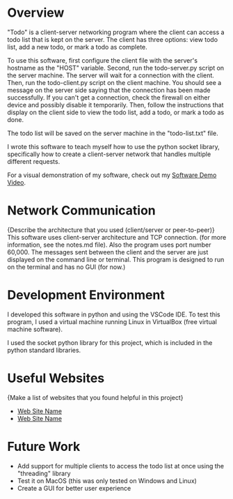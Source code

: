 # Overview

"Todo" is a client-server networking program where the client can access a todo list that is kept on the server. The client has three options: view todo list, add a new todo, or mark a todo as complete.

To use this software, first configure the client file with the server's hostname as the "HOST" variable. Second, run the todo-server.py script on the server machine. The server will wait for a connection with the client. Then, run the todo-client.py script on the client machine. You should see a message on the server side saying that the connection has been made successfully. If you can't get a connection, check the firewall on either device and possibly disable it temporarily. Then, follow the instructions that display on the client side to view the todo list, add a todo, or mark a todo as done.

The todo list will be saved on the server machine in the "todo-list.txt" file.

I wrote this software to teach myself how to use the python socket library, specifically how to create a client-server network that handles multiple different requests.

For a visual demonstration of my software, check out my [Software Demo Video](http://youtube.link.goes.here).

# Network Communication

{Describe the architecture that you used (client/server or peer-to-peer)}
This software uses client-server architecture and TCP connection. (for more information, see the notes.md file). Also the program uses port number 60,000. The messages sent between the client and the server are just displayed on the command line or terminal. This program is designed to run on the terminal and has no GUI (for now.)

# Development Environment

I developed this software in python and using the VSCode IDE. To test this program, I used a virtual machine running Linux in VirtualBox (free virtual machine software).

I used the socket python library for this project, which is included in the python standard libraries. 

# Useful Websites

{Make a list of websites that you found helpful in this project}
* [Web Site Name](http://url.link.goes.here)
* [Web Site Name](http://url.link.goes.here)

# Future Work

* Add support for multiple clients to access the todo list at once using the "threading" library
* Test it on MacOS (this was only tested on Windows and Linux)
* Create a GUI for better user experience

